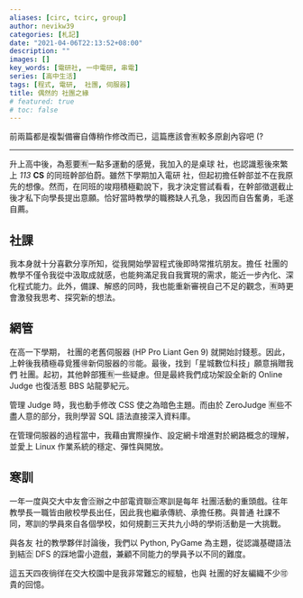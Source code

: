 ```yaml
---
aliases: [circ, tcirc, group]
author: nevikw39
categories: [札記]
date: "2021-04-06T22:13:52+08:00"
description: ""
images: []
key_words: [電研社, 一中電研, 串電]
series: [高中生活]
tags: [程式, 電研,  社團, 伺服器]
title: 偶然的 社團之緣
# featured: true
# toc: false
---
```


前兩篇都是複製備審自傳稍作修改而已，這篇應該會🈶️較多原創內容吧 (?

---

升上高中後，為惹要🈶️一點多運動的感覺，我加入的是桌球 社，也認識惹後來繁上 _113_ **CS** 的同班幹部伯蔚。雖然下學期加入電研 社，但起初擔任幹部並不在我原先的想像。然而，在同班的竣翔積極勸說下，我才決定嘗試看看，在幹部徵選截止後才私下向學長提出意願。恰好當時教學的職務缺人孔急，我因而自告奮勇，毛遂自薦。

##  社課

我本身就十分喜歡分享所知，從我開始學習程式後即時常推坑朋友。擔任 社團的教學不僅令我從中汲取成就感，也能夠滿足我自我實現的需求，能近一步內化、深化程式能力。此外，備課、解惑的同時，我也能重新審視自己不足的觀念，🈶️時更會激發我思考、探究新的想法。

## 網管

在高一下學期， 社團的老舊伺服器 (HP Pro Liant Gen 9) 就開始討錢惹。因此，上幹後我積極尋覓獲🉐新伺服器的🉑️能。最後，找到「星城數位科技」願意捐贈我們 社團。起初，其他幹部獲🈶️一些疑慮。但是最終我們成功架設全新的 Online Judge 也復活惹 BBS 站龍夢紀元。

管理 Judge 時，我也動手修改 CSS 使之為暗色主題。而由於 ZeroJudge 🈶️些不盡人意的部分，我則學習 SQL 語法直接深入資料庫。

在管理伺服器的過程當中，我藉由實際操作、設定網卡增進對於網路概念的理解，並愛上 Linux 作業系統的穩定、彈性與開放。

## 寒訓

一年一度與交大中友會🈴辦之中部電資聯🈴寒訓是每年 社團活動的重頭戲。往年教學長一職皆由敝校學長出任，因此我也繼承傳統、承擔任務。與普通 社課不同，寒訓的學員來自各個學校，如何規劃三天共九小時的學術活動是一大挑戰。

與各友 社的教學夥伴討論後，我們以 Python, PyGame 為主題，從認識基礎語法到結🈴 DFS 的踩地雷小遊戲，兼顧不同能力的學員予以不同的難度。

這五天四夜徜徉在交大校園中是我非常難忘的經驗，也與 社團的好友編織不少🉑️貴的回憶。

